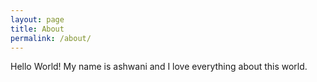 ```yaml
---
layout: page
title: About
permalink: /about/
---
```

 Hello World!
 My name is ashwani and I love everything about this world.